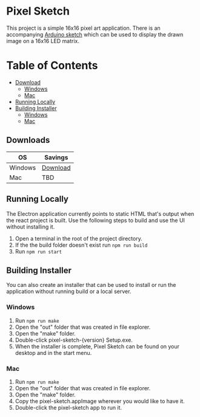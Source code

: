 # Pixel Sketch

This project is a simple 16x16 pixel art application. There is an accompanying [Arduino sketch](https://github.com/sgomes2/pixel-sketch-embedded) which can be used to display the drawn image on a 16x16 LED matrix.

# Table of Contents
- [Download](#download)
    - [Windows](#windows)
    - [Mac](#mac)
- [Running Locally](#running-locally)
- [Building Installer](#building-installer)
    - [Windows](#windows)
    - [Mac](#mac)

## Downloads
| OS    | Savings |
| -------- | ------- |
| Windows  | [Download](https://drive.google.com/uc?export=download&id=1tQJYacZ9_7N2CSC_O29ZYqOoFK-wFCpa)   |
| Mac | TBD     |

## Running Locally
The Electron application currently points to static HTML that's output when the react project is built. Use the following steps to build and use the UI without installing it.

1. Open a terminal in the root of the project directory.
2. If the the build folder doesn't exist run `npm run build`
3. Run `npm run start`

## Building Installer
You can also create an installer that can be used to install or run the application without running build or a local server.

### Windows
1. Run `npm run make`
2. Open the "out" folder that was created in file explorer.
3. Open the "make" folder.
4. Double-click pixel-sketch-{version} Setup.exe.
5. When the installer is complete, Pixel Sketch can be found on your desktop and in the start menu.

### Mac
1. Run `npm run make`
2. Open the "out" folder that was created in file explorer.
3. Open the "make" folder.
4. Copy the pixel-sketch.appImage wherever you would like to have it.
5. Double-click the pixel-sketch app to run it.